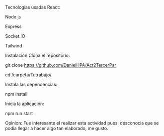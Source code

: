Tecnologías usadas
React:

Node.js

Express 

Socket.IO 

Tailwind 

Instalación
Clona el repositorio:

git clone https://github.com/DanielHPA/Act2TercerPar

cd /carpeta/Tutrabajo/

Instala las dependencias:

npm install

Inicia la aplicación:

npm run start


Opinion:
Fue interesante el realizar esta actividad pues, desconocia que se podia llegar a hacer algo tan elaborado, me gusto.
